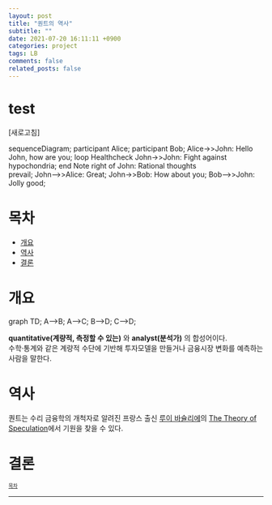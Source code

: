 ```yaml
---
layout: post
title: "퀀트의 역사"
subtitle: ""
date: 2021-07-20 16:11:11 +0900
categories: project
tags: LB
comments: false
related_posts: false
---
```


# test

<a onClick="window.location.reload()" style="cursor: pointer;">[새로고침]</a>


<div class="mermaid"> 

sequenceDiagram;
    participant Alice;
    participant Bob;
    Alice->>John: Hello John, how are you;
    loop Healthcheck
        John->>John: Fight against hypochondria;
    end
    Note right of John: Rational thoughts <br/>prevail;
    John-->>Alice: Great;
    John->>Bob: How about you;
    Bob-->>John: Jolly good;

</div>


# 목차

- [개요](#개요)
- [역사](#역사)
- [결론](#결론)

# 개요


<div class="mermaid"> 
  
  graph TD; A-->B; A-->C; B-->D; C-->D;

</div>


**quantitative(계량적, 측정할 수 있는)** 와 **analyst(분석가)** 의 합성어이다.  
수학·통계와 같은 계량적 수단에 기반해 투자모델을 만들거나 금융시장 변화를 예측하는 사람을 말한다.

# 역사

퀀트는 수리 금융학의 개척자로 알려진 프랑스 출신 [루이 바슐리에](https://en.wikipedia.org/wiki/Louis_Bachelier)의 [The Theory of Speculation](https://www.investmenttheory.org/uploads/3/4/8/2/34825752/emhbachelier.pdf)에서 기원을 찾을 수 있다.

# 결론

<sup><sub> [목차](#목차) </sub></sup>

---
